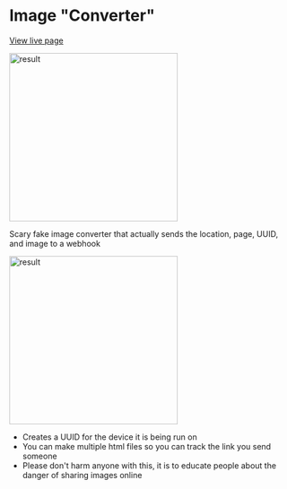 # Image "Converter"
[View live page](https://joedotmt.github.io/evil-image-converter/pagesource.html)

<img src="https://i.imgur.com/hwsBAIp.png" alt="result" width="300"/>

Scary fake image converter that actually sends the location, page, UUID, and image to a webhook

<img src="https://i.imgur.com/0GJQyfw.png" alt="result" width="300"/>

 - Creates a UUID for the device it is being run on
 - You can make multiple html files so you can track the link you send someone
 - Please don't harm anyone with this, it is to educate people about the danger of sharing images online
